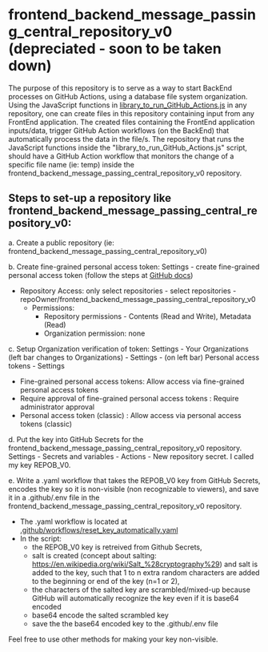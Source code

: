 # frontend_backend_message_passing_central_repository_v0 (depreciated - soon to be taken down)

The purpose of this repository is to serve as a way to start BackEnd processes on GitHub Actions, using a database file system organization. Using the JavaScript functions in [library_to_run_GitHub_Actions.js](https://github.com/CodeSolutions2/library_to_run_GitHub_Actions) in any repository, one can create files in this repository containing input from any FrontEnd application. The created files containing the FrontEnd application inputs/data, trigger GitHub Action workflows (on the BackEnd) that automatically process the data in the file/s. The repository that runs the JavaScript functions inside the "library_to_run_GitHub_Actions.js" script, should have a GitHub Action workflow that monitors the change of a specific file name (ie: temp) inside the frontend_backend_message_passing_central_repository_v0 repository.

## Steps to set-up a repository like frontend_backend_message_passing_central_repository_v0:

a. Create a public repository (ie: frontend_backend_message_passing_central_repository_v0)

b. Create fine-grained personal access token: Settings - create fine-grained personal access token (follow the steps at [GitHub docs](https://docs.github.com/en/authentication/keeping-your-account-and-data-secure/managing-your-personal-access-tokens))
- Repository Access: only select repositories - select repositories -  repoOwner/frontend_backend_message_passing_central_repository_v0
    - Permissions: 
        - Repository permissions - Contents (Read and Write), Metadata (Read)
        - Organization permission: none
    
c. Setup Organization verification of token: Settings - Your Organizations (left bar changes to Organizations) - Settings - (on left bar) Personal access tokens - Settings
  - Fine-grained personal access tokens: Allow access via fine-grained personal access tokens 
  - Require approval of fine-grained personal access tokens : Require administrator approval 
  - Personal access token (classic) : Allow access via personal access tokens (classic)

d. Put the key into GitHub Secrets for the frontend_backend_message_passing_central_repository_v0 repository. Settings - Secrets and variables - Actions - New repository secret. I called my key REPOB_V0.

e. Write a .yaml workflow that takes the REPOB_V0 key from GitHub Secrets, encodes the key so it is non-visible (non recognizable to viewers), and save it in a .github/.env file in the frontend_backend_message_passing_central_repository_v0 repository. 
  - The .yaml workflow is located at [.github/workflows/reset_key_automatically.yaml](https://github.com/CodeSolutions2/frontend_backend_message_passing_central_repository_v0/blob/main/.github/workflows/reset_key_automatically.yaml)
  - In the script:
      - the REPOB_V0 key is retreived from Github Secrets,
      - salt is created (concept about salting: https://en.wikipedia.org/wiki/Salt_%28cryptography%29) and salt is added to the key, such that 1 to n extra random characters are added to the beginning or end of the key (n=1 or 2),
      - the characters of the salted key are scrambled/mixed-up because GitHub will automatically recognize the key even if it is base64 encoded
      - base64 encode the salted scrambled key
      - save the the base64 encoded key to the .github/.env file

   Feel free to use other methods for making your key non-visible. 
